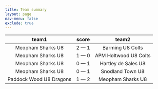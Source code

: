 ```yaml
---
title: Team summary
layout: page
nav-menu: false
exclude: true
---
```




|          team1          |    score    |         team2         |
|:-----------------------:|:-----------:|:---------------------:|
|    Meopham Sharks U8    | 2 &mdash; 1 |   Barming U8 Colts    |
|    Meopham Sharks U8    | 1 &mdash; 0 | APM Holtwood U8 Colts |
|    Meopham Sharks U8    | 0 &mdash; 1 |  Hartley de Sales U8  |
|    Meopham Sharks U8    | 0 &mdash; 1 |   Snodland Town U8    |
| Paddock Wood U8 Dragons | 1 &mdash; 2 |   Meopham Sharks U8   |

